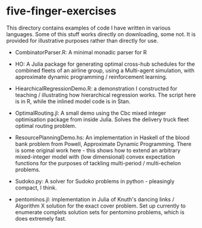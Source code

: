 # five-finger-exercises

This directory contains examples of code I have written in various
languages.  Some of this stuff works directly on downloading, some
not. It is provided for illustrative purposes rather than directly for
use.

 - CombinatorParser.R: A minimal monadic parser for R

 - HO: A Julia package for generating optimal cross-hub schedules for
   the combined fleets of an airline group, using a Multi-agent
   simulation, with approximate dynamic programming / reinforcement
   learning.

 - HiearchicalRegressionDemo.R: a demonstration I constructed for
   teaching / illustrating how hierarchical regression works.  The
   script here is in R, while the inlined model code is in Stan.

 - OptimalRouting.jl: A small demo using the Cbc mixed integer
   optimisation package from inside Julia. Solves the delivery truck
   fleet optimal routing problem.

 - ResourcePlanningDemo.hs: An implementation in Haskell of the blood
   bank problem from Powell, Approximate Dynamic Programming. There is
   some original work here - this shows how to extend an arbitrary
   mixed-integer model with (low dimensional) convex expectation
   functions for the purposes of tackling multi-period / multi-echelon
   problems.

 - Sudoko.py: A solver for Sudoko problems in python - pleasingly
   compact, I think.

 - pentominos.jl: implementation in Julia of Knuth's dancing links /
   Algorithm X solution for the exact cover problem.  Set up currently
   to enumerate complets solution sets for pentomino problems, which
   is does extremely fast.
